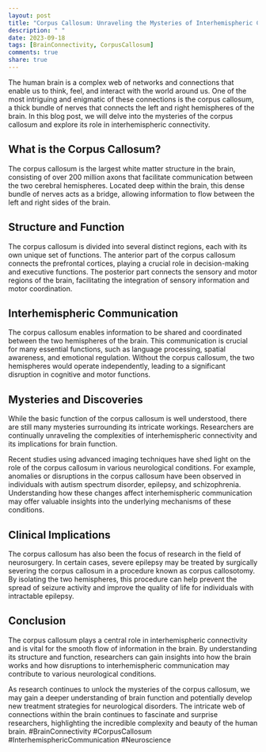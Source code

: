```yaml
---
layout: post
title: "Corpus Callosum: Unraveling the Mysteries of Interhemispheric Connectivity"
description: " "
date: 2023-09-18
tags: [BrainConnectivity, CorpusCallosum]
comments: true
share: true
---
```


The human brain is a complex web of networks and connections that enable us to think, feel, and interact with the world around us. One of the most intriguing and enigmatic of these connections is the corpus callosum, a thick bundle of nerves that connects the left and right hemispheres of the brain. In this blog post, we will delve into the mysteries of the corpus callosum and explore its role in interhemispheric connectivity.

## What is the Corpus Callosum?

The corpus callosum is the largest white matter structure in the brain, consisting of over 200 million axons that facilitate communication between the two cerebral hemispheres. Located deep within the brain, this dense bundle of nerves acts as a bridge, allowing information to flow between the left and right sides of the brain.

## Structure and Function

The corpus callosum is divided into several distinct regions, each with its own unique set of functions. The anterior part of the corpus callosum connects the prefrontal cortices, playing a crucial role in decision-making and executive functions. The posterior part connects the sensory and motor regions of the brain, facilitating the integration of sensory information and motor coordination.

## Interhemispheric Communication

The corpus callosum enables information to be shared and coordinated between the two hemispheres of the brain. This communication is crucial for many essential functions, such as language processing, spatial awareness, and emotional regulation. Without the corpus callosum, the two hemispheres would operate independently, leading to a significant disruption in cognitive and motor functions.

## Mysteries and Discoveries

While the basic function of the corpus callosum is well understood, there are still many mysteries surrounding its intricate workings. Researchers are continually unraveling the complexities of interhemispheric connectivity and its implications for brain function.

Recent studies using advanced imaging techniques have shed light on the role of the corpus callosum in various neurological conditions. For example, anomalies or disruptions in the corpus callosum have been observed in individuals with autism spectrum disorder, epilepsy, and schizophrenia. Understanding how these changes affect interhemispheric communication may offer valuable insights into the underlying mechanisms of these conditions.

## Clinical Implications

The corpus callosum has also been the focus of research in the field of neurosurgery. In certain cases, severe epilepsy may be treated by surgically severing the corpus callosum in a procedure known as corpus callosotomy. By isolating the two hemispheres, this procedure can help prevent the spread of seizure activity and improve the quality of life for individuals with intractable epilepsy.

## Conclusion

The corpus callosum plays a central role in interhemispheric connectivity and is vital for the smooth flow of information in the brain. By understanding its structure and function, researchers can gain insights into how the brain works and how disruptions to interhemispheric communication may contribute to various neurological conditions.

As research continues to unlock the mysteries of the corpus callosum, we may gain a deeper understanding of brain function and potentially develop new treatment strategies for neurological disorders. The intricate web of connections within the brain continues to fascinate and surprise researchers, highlighting the incredible complexity and beauty of the human brain. #BrainConnectivity #CorpusCallosum #InterhemisphericCommunication #Neuroscience